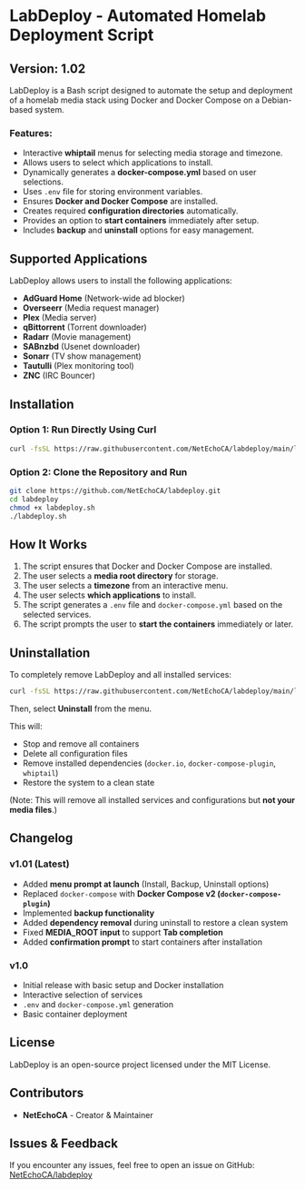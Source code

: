 # LabDeploy - Automated Homelab Deployment Script

## Version: 1.02

LabDeploy is a Bash script designed to automate the setup and deployment of a homelab media stack using Docker and Docker Compose on a Debian-based system.

### Features:
- Interactive **whiptail** menus for selecting media storage and timezone.
- Allows users to select which applications to install.
- Dynamically generates a **docker-compose.yml** based on user selections.
- Uses `.env` file for storing environment variables.
- Ensures **Docker and Docker Compose** are installed.
- Creates required **configuration directories** automatically.
- Provides an option to **start containers** immediately after setup.
- Includes **backup** and **uninstall** options for easy management.

## Supported Applications
LabDeploy allows users to install the following applications:

- **AdGuard Home** (Network-wide ad blocker)
- **Overseerr** (Media request manager)
- **Plex** (Media server)
- **qBittorrent** (Torrent downloader)
- **Radarr** (Movie management)
- **SABnzbd** (Usenet downloader)
- **Sonarr** (TV show management)
- **Tautulli** (Plex monitoring tool)
- **ZNC** (IRC Bouncer)

## Installation

### Option 1: Run Directly Using Curl
```bash
curl -fsSL https://raw.githubusercontent.com/NetEchoCA/labdeploy/main/labdeploy.sh | bash
```

### Option 2: Clone the Repository and Run
```bash
git clone https://github.com/NetEchoCA/labdeploy.git
cd labdeploy
chmod +x labdeploy.sh
./labdeploy.sh
```

## How It Works
1. The script ensures that Docker and Docker Compose are installed.
2. The user selects a **media root directory** for storage.
3. The user selects a **timezone** from an interactive menu.
4. The user selects **which applications** to install.
5. The script generates a `.env` file and `docker-compose.yml` based on the selected services.
6. The script prompts the user to **start the containers** immediately or later.

## Uninstallation
To completely remove LabDeploy and all installed services:
```bash
curl -fsSL https://raw.githubusercontent.com/NetEchoCA/labdeploy/main/labdeploy.sh | bash
```
Then, select **Uninstall** from the menu.

This will:
- Stop and remove all containers
- Delete all configuration files
- Remove installed dependencies (`docker.io`, `docker-compose-plugin`, `whiptail`)
- Restore the system to a clean state

(Note: This will remove all installed services and configurations but **not your media files**.)

## Changelog
### **v1.01 (Latest)**
- Added **menu prompt at launch** (Install, Backup, Uninstall options)
- Replaced `docker-compose` with **Docker Compose v2 (`docker-compose-plugin`)**
- Implemented **backup functionality**
- Added **dependency removal** during uninstall to restore a clean system
- Fixed **MEDIA_ROOT input** to support **Tab completion**
- Added **confirmation prompt** to start containers after installation

### **v1.0**
- Initial release with basic setup and Docker installation
- Interactive selection of services
- `.env` and `docker-compose.yml` generation
- Basic container deployment

## License
LabDeploy is an open-source project licensed under the MIT License.

## Contributors
- **NetEchoCA** - Creator & Maintainer

## Issues & Feedback
If you encounter any issues, feel free to open an issue on GitHub: [NetEchoCA/labdeploy](https://github.com/NetEchoCA/labdeploy/issues)

